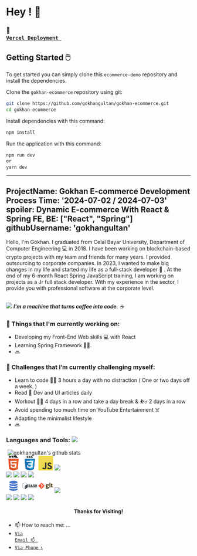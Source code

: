 <!-- Greeting -->
# Hey ! 👋

### 🔗  <code><a href="https://gokhan-ecommerce.vercel.app/" target="_blank"> Vercel Deployment </a></code>

## Getting Started 🖱️
To get started  you can simply clone this `ecommerce-demo` repository and install the dependencies.

Clone the `gokhan-ecommerce` repository using git:

```bash
git clone https://github.com/gokhangultan/gokhan-ecommerce.git
cd gokhan-ecommerce
```

Install dependencies with this command:
```bash
npm install
```

Run the application with this command:
```bash
npm run dev
or
yarn dev
```

---
ProjectName: Gokhan E-commerce
Development Process Time: '2024-07-02 / 2024-07-03'
spoiler: Dynamic E-commerce With React & Spring
FE, BE: ["React", "Spring"]
githubUsername: 'gokhangultan'
---


<!--Introduction -->
Hello, I'm Gökhan. I graduated from Celal Bayar University, Department of Computer Engineering 💻 in 2018. I have been working on blockchain-based crypto projects with my team and friends for many years. I provided outsourcing to corporate companies. In 2023, I wanted to make big changes in my life and started my life as a full-stack developer 🌟 . At the end of my 6-month React Spring JavaScript training, I am working on projects as a Jr full stack developer. With my experience in the sector, I provide you with professional software at the corporate level.

<br>
<img src="https://media.giphy.com/media/v1.Y2lkPTc5MGI3NjExdGp2bHFjZnQybGMybDhkOGk2cDRyMGVuaTk4NWY5YjRxb2FpdXlrYyZlcD12MV9pbnRlcm5hbF9naWZfYnlfaWQmY3Q9Zw/du3J3cXyzhj75IOgvA/giphy.gif" width="80"> <em><b>I'm a machine that turns coffee into code.</b> ☕ </em>


### 💼  Things that I'm currently working on: 
* Developing my Front-End Web skills 💻 with React
* Learning Spring Framework 👨‍💻.
* 🔜

### 🌱 Challenges that I’m currently challenging myself:

* Learn to code 👨‍💻 3 hours a day with no distraction ( One or two days off a week. ) 
* Read 📰 Dev and UI articles daily 
* Workout 🏋️‍♂️ 4 days in a row and take a day break & ⛹️‍♂️ 2 days in a row
* Avoid spending too much time on YouTube Entertainment ☠️
* Adapting the minimalist lifestyle
* 🔜

 ### Languages and Tools: <img src="https://media.giphy.com/media/WUlplcMpOCEmTGBtBW/giphy.gif" width="50">
<p> <!-- GitHub README Stats -->
  <a href="https://github.com/gokhangultan?tab=repositories">
    <img width="500" height="auto" align="right" alt="gokhangultan's github stats" 
         src="https://github-readme-stats.vercel.app/api?username=gokhangultan&show_icons=true&theme=algolia&count_private=true" />
  </a>
 <!-- icons -->
<code><a href = "https://developer.mozilla.org/en-US/docs/Web/Guide/HTML/HTML5" target="_blank"><img height="40" src="https://raw.githubusercontent.com/github/explore/80688e429a7d4ef2fca1e82350fe8e3517d3494d/topics/html/html.png"></a></code>
<code><a href = "https://developer.mozilla.org/en-US/docs/Archive/CSS3" target="_blank"><img height="40" src="https://raw.githubusercontent.com/github/explore/80688e429a7d4ef2fca1e82350fe8e3517d3494d/topics/css/css.png"></a></code>
<code><a href = "https://developer.mozilla.org/en-US/docs/Web/JavaScript" target="_blank"><img height="40" src="https://raw.githubusercontent.com/github/explore/80688e429a7d4ef2fca1e82350fe8e3517d3494d/topics/javascript/javascript.png"></a></code>
<code><a href = "https://tailwindcss.com/" target="_blank"><img height="40" src="https://adware-technologies.s3.amazonaws.com/uploads/technology/thumbnail/31/tailwind.png"></a></code>
 <br>
<code><a href = "https://code.visualstudio.com/" target="_blank"><img height="40" src="https://upload.wikimedia.org/wikipedia/commons/thumb/9/9a/Visual_Studio_Code_1.35_icon.svg/1200px-Visual_Studio_Code_1.35_icon.svg.png"></a></code>
<code><a href = "https://react.dev/" target="_blank"><img height="40" src="https://upload.wikimedia.org/wikipedia/commons/thumb/a/a7/React-icon.svg/539px-React-icon.svg.png"></a></code>
<code><a href = "https://spring.io/" target="_blank"><img height="40" src="https://seeklogo.com/images/S/spring-logo-9A2BC78AAF-seeklogo.com.png"></a></code>
<code><a href = "https://www.jetbrains.com/" target="_blank"><img height="40" src="https://www.jetbrainsmerchandise.com/media/catalog/product/cache/538a4df09e54c8aba21463dea2bf54b3/j/b/jbst-015_phpstorm.png"></a></code>
 <br>
 <code><a href = "https://www.w3schools.com/sql/" target="_blank"><img height="40" src="https://raw.githubusercontent.com/github/explore/80688e429a7d4ef2fca1e82350fe8e3517d3494d/topics/sql/sql.png"></a></code>
<code><a href = "https://www.gnu.org/software/bash/" target="_blank"><img height="40" src="https://raw.githubusercontent.com/github/explore/80688e429a7d4ef2fca1e82350fe8e3517d3494d/topics/bash/bash.png"></a></code>
<code><a href = "https://git-scm.com/" target="_blank"><img height="40" src="https://raw.githubusercontent.com/github/explore/80688e429a7d4ef2fca1e82350fe8e3517d3494d/topics/git/git.png"></a></code>
<code><a href = "https://inkscape.org/" target="_blank"><img height="40" src="https://upload.wikimedia.org/wikipedia/commons/thumb/0/0d/Inkscape_Logo.svg/1024px-Inkscape_Logo.svg.png"></a></code>
  <br>
<code><a href = "https://www.gitkraken.com/" target="_blank"><img height="40" src="https://user-images.githubusercontent.com/2437911/62945705-2e111300-bdd7-11e9-8f82-cffa978d1071.png"></a></code>
<code><a href = "https://www.figma.com/" target="_blank"><img height="40" src="https://www.pngall.com/wp-content/uploads/13/Figma-Logo-PNG-Cutout.png"></a></code>
<code><a href = "https://www.docker.com/" target="_blank"><img height="40" src="https://brandlogos.net/wp-content/uploads/2021/11/docker-moby-logo-300x300.png"></a></code>
<code><a href = "https://mockapi.io/" target="_blank"><img height="40" src="https://images.crunchbase.com/image/upload/c_pad,h_256,w_256,f_auto,q_auto:eco,dpr_1/vuely2dxr3c1uyvjxigb"></a></code>


</p>

<h4 align="center"> Thanks for Visiting!</h4>

- 📫 How to reach me: ...
- <code><a href="mailto:gultangokhan@gmail.com" target="_blank">Via Email 📫 </a></code>
- <code><a href="tel:+905050279494" target="_blank">Via Phone 📞 </a></code>
